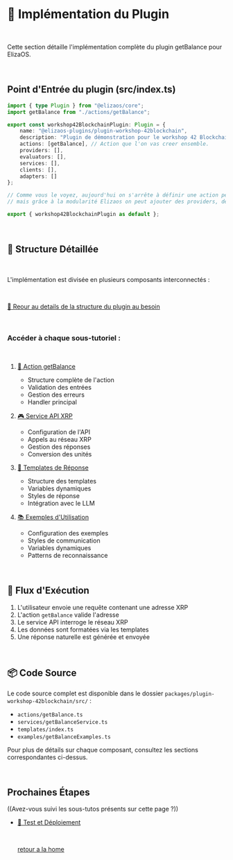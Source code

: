 # 🔧 Implémentation du Plugin

<br/>

Cette section détaille l'implémentation complète du plugin getBalance pour ElizaOS.

<br/>

## Point d'Entrée du plugin (src/index.ts)

```typescript
import { type Plugin } from "@elizaos/core";
import getBalance from "./actions/getBalance";

export const workshop42BlockchainPlugin: Plugin = {
    name: "@elizaos-plugins/plugin-workshop-42blockchain",
    description: "Plugin de démonstration pour le workshop 42 Blockchain",
    actions: [getBalance], // Action que l'on vas creer ensemble.
    providers: [], 
    evaluators: [],
    services: [],
    clients: [],
    adapters: []
};

// Comme vous le voyez, aujourd'hui on s'arrête à définir une action personnalisée
// mais grâce à la modularité Elizaos on peut ajouter des providers, des clients ect..

export { workshop42BlockchainPlugin as default };
```

<br/>

## 📂 Structure Détaillée

<br/>

L'implémentation est divisée en plusieurs composants interconnectés :

<br/>

[📁 Reour au details de la structure du plugin au besoin](https://github.com/MathysCogne/workshop_elizaos_42blockchain/blob/ex/docs/project-structure.md)

<br/>

### Accéder à chaque sous-tutoriel :


<br/>

1. [🎯 Action getBalance](./implementation/action.md)
   - Structure complète de l'action
   - Validation des entrées
   - Gestion des erreurs
   - Handler principal

2. [🎮 Service API XRP](./implementation/service.md)
   - Configuration de l'API
   - Appels au réseau XRP
   - Gestion des réponses
   - Conversion des unités

3. [📝 Templates de Réponse](./implementation/templates.md)
   - Structure des templates
   - Variables dynamiques
   - Styles de réponse
   - Intégration avec le LLM

4. [📚 Exemples d'Utilisation](./implementation/examples.md)
   - Configuration des exemples
   - Styles de communication
   - Variables dynamiques
   - Patterns de reconnaissance

<br/>

## 🔄 Flux d'Exécution

1. L'utilisateur envoie une requête contenant une adresse XRP
2. L'action `getBalance` valide l'adresse
3. Le service API interroge le réseau XRP
4. Les données sont formatées via les templates
5. Une réponse naturelle est générée et envoyée

<br/>

## 📦 Code Source

Le code source complet est disponible dans le dossier `packages/plugin-workshop-42blockchain/src/` :
- `actions/getBalance.ts`
- `services/getBalanceService.ts`
- `templates/index.ts`
- `examples/getBalanceExamples.ts`

Pour plus de détails sur chaque composant, consultez les sections correspondantes ci-dessus.

<br/>


## Prochaines Étapes

((Avez-vous suivi les sous-tutos présents sur cette page ?))

- [🧪 Test et Déploiement](./testing-deployment.md)

  <br/>

  [retour a la home](../)
